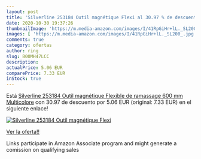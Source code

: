 ```yaml
---
layout: post
title: 'Silverline 253184 Outil magnétique Flexi al 30.97 % de descuento'
date: 2020-10-30 19:37:26
thumbnailImage: 'https://m.media-amazon.com/images/I/41RpGiHr+lL._SL200_.jpg'
images: [ 'https://m.media-amazon.com/images/I/41RpGiHr+lL._SL200_.jpg' ]
comments: true
category: ofertas
author: ring
slug: B00MH47LCC
description:
actualPrice: 5.06 EUR
comparePrice: 7.33 EUR
inStock: true
---
```


Está [Silverline 253184 Outil magnétique Flexible de ramassage 600 mm  Multicolore](https://www.amazon.fr/dp/B00MH47LCC/?tag=tolees0d-21) con 30.97 de descuento por 5.06 EUR (original: 7.33 EUR) en el siguiente enlace!

[![Silverline 253184 Outil magnétique Flexi](https://m.media-amazon.com/images/I/41RpGiHr+lL._SL200_.jpg)](https://www.amazon.fr/dp/B00MH47LCC/?tag=tolees0d-21)

[Ver la oferta!!](https://www.amazon.fr/dp/B00MH47LCC/?tag=tolees0d-21)

Links participate in Amazon Associate program and might generate a comission on qualifying sales


